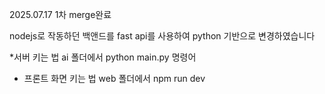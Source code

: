 2025.07.17 1차 merge완료

nodejs로 작동하던 백앤드를 fast api를 사용하여 python 기반으로 변경하였습니다

*서버 키는 법
ai 폴더에서 python main.py 명령어

* 프론트 화면 키는 법
web 폴더에서 npm run dev
